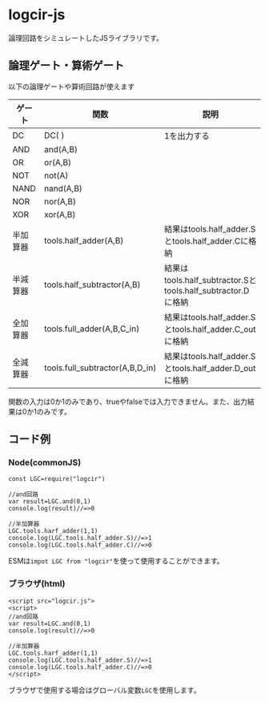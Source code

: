 # logcir-js
論理回路をシミュレートしたJSライブラリです。  

##  論理ゲート・算術ゲート
以下の論理ゲートや算術回路が使えます  

|ゲート|関数|説明|
|-----|----|---|
|DC|DC( )|1を出力する|
|AND|and(A,B)||
|OR|or(A,B)||
|NOT|not(A)||
|NAND|nand(A,B)||
|NOR|nor(A,B)||
|XOR|xor(A,B)||
|半加算器|tools.half_adder(A,B)|結果はtools.half_adder.Sとtools.half_adder.Cに格納|
|半減算器|tools.half_subtractor(A,B)|結果はtools.half_subtractor.Sとtools.half_subtractor.Dに格納|
|全加算器|tools.full_adder(A,B,C_in)|結果はtools.half_adder.Sとtools.half_adder.C_outに格納|
|全減算器|tools.full_subtractor(A,B,D_in)|結果はtools.half_adder.Sとtools.half_adder.D_outに格納|

関数の入力は0か1のみであり、trueやfalseでは入力できません。また、出力結果は0か1のみです。

## コード例
### Node(commonJS)
```
const LGC=require("logcir")

//and回路
var result=LGC.and(0,1)
console.log(result)//=>0

//半加算器
LGC.tools.harf_adder(1,1)
console.log(LGC.tools.half_adder.S)//=>1
console.log(LGC.tools.half_adder.C)//=>0
```
ESMは`impot LGC from "logcir"`を使って使用することができます。

### ブラウザ(html)
```
<script src="logcir.js">
<script>
//and回路
var result=LGC.and(0,1)
console.log(result)//=>0

//半加算器
LGC.tools.harf_adder(1,1)
console.log(LGC.tools.half_adder.S)//=>1
console.log(LGC.tools.half_adder.C)//=>0
</script>
```
ブラウザで使用する場合はグローバル変数`LGC`を使用します。